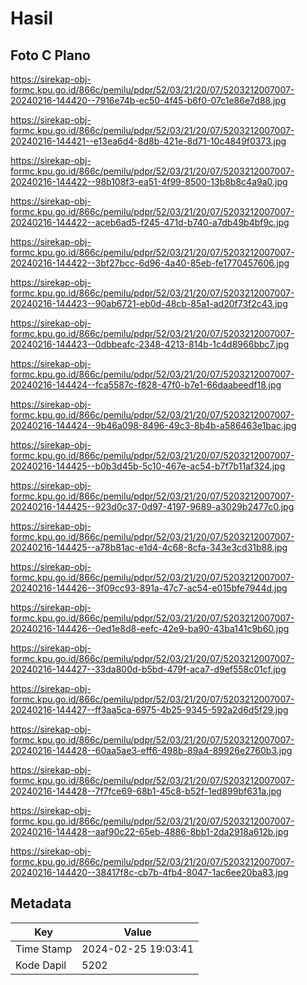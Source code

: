 # Hasil

## Foto C Plano

https://sirekap-obj-formc.kpu.go.id/866c/pemilu/pdpr/52/03/21/20/07/5203212007007-20240216-144420--7916e74b-ec50-4f45-b6f0-07c1e86e7d88.jpg

https://sirekap-obj-formc.kpu.go.id/866c/pemilu/pdpr/52/03/21/20/07/5203212007007-20240216-144421--e13ea6d4-8d8b-421e-8d71-10c4849f0373.jpg

https://sirekap-obj-formc.kpu.go.id/866c/pemilu/pdpr/52/03/21/20/07/5203212007007-20240216-144422--98b108f3-ea51-4f99-8500-13b8b8c4a9a0.jpg

https://sirekap-obj-formc.kpu.go.id/866c/pemilu/pdpr/52/03/21/20/07/5203212007007-20240216-144422--aceb6ad5-f245-471d-b740-a7db49b4bf9c.jpg

https://sirekap-obj-formc.kpu.go.id/866c/pemilu/pdpr/52/03/21/20/07/5203212007007-20240216-144422--3bf27bcc-6d96-4a40-85eb-fe1770457606.jpg

https://sirekap-obj-formc.kpu.go.id/866c/pemilu/pdpr/52/03/21/20/07/5203212007007-20240216-144423--90ab6721-eb0d-48cb-85a1-ad20f73f2c43.jpg

https://sirekap-obj-formc.kpu.go.id/866c/pemilu/pdpr/52/03/21/20/07/5203212007007-20240216-144423--0dbbeafc-2348-4213-814b-1c4d8966bbc7.jpg

https://sirekap-obj-formc.kpu.go.id/866c/pemilu/pdpr/52/03/21/20/07/5203212007007-20240216-144424--fca5587c-f828-47f0-b7e1-66daabeedf18.jpg

https://sirekap-obj-formc.kpu.go.id/866c/pemilu/pdpr/52/03/21/20/07/5203212007007-20240216-144424--9b46a098-8496-49c3-8b4b-a586463e1bac.jpg

https://sirekap-obj-formc.kpu.go.id/866c/pemilu/pdpr/52/03/21/20/07/5203212007007-20240216-144425--b0b3d45b-5c10-467e-ac54-b7f7b11af324.jpg

https://sirekap-obj-formc.kpu.go.id/866c/pemilu/pdpr/52/03/21/20/07/5203212007007-20240216-144425--923d0c37-0d97-4197-9689-a3029b2477c0.jpg

https://sirekap-obj-formc.kpu.go.id/866c/pemilu/pdpr/52/03/21/20/07/5203212007007-20240216-144425--a78b81ac-e1d4-4c68-8cfa-343e3cd31b88.jpg

https://sirekap-obj-formc.kpu.go.id/866c/pemilu/pdpr/52/03/21/20/07/5203212007007-20240216-144426--3f09cc93-891a-47c7-ac54-e015bfe7944d.jpg

https://sirekap-obj-formc.kpu.go.id/866c/pemilu/pdpr/52/03/21/20/07/5203212007007-20240216-144426--0ed1e8d8-eefc-42e9-ba90-43ba141c9b60.jpg

https://sirekap-obj-formc.kpu.go.id/866c/pemilu/pdpr/52/03/21/20/07/5203212007007-20240216-144427--33da800d-b5bd-479f-aca7-d9ef558c01cf.jpg

https://sirekap-obj-formc.kpu.go.id/866c/pemilu/pdpr/52/03/21/20/07/5203212007007-20240216-144427--ff3aa5ca-6975-4b25-9345-592a2d6d5f29.jpg

https://sirekap-obj-formc.kpu.go.id/866c/pemilu/pdpr/52/03/21/20/07/5203212007007-20240216-144428--60aa5ae3-eff6-498b-89a4-89926e2760b3.jpg

https://sirekap-obj-formc.kpu.go.id/866c/pemilu/pdpr/52/03/21/20/07/5203212007007-20240216-144428--7f7fce69-68b1-45c8-b52f-1ed899bf631a.jpg

https://sirekap-obj-formc.kpu.go.id/866c/pemilu/pdpr/52/03/21/20/07/5203212007007-20240216-144428--aaf90c22-65eb-4886-8bb1-2da2918a612b.jpg

https://sirekap-obj-formc.kpu.go.id/866c/pemilu/pdpr/52/03/21/20/07/5203212007007-20240216-144420--38417f8c-cb7b-4fb4-8047-1ac6ee20ba83.jpg


## Metadata

| Key        | Value               |
| ---------- | ------------------- |
| Time Stamp | 2024-02-25 19:03:41 |
| Kode Dapil | 5202                |



